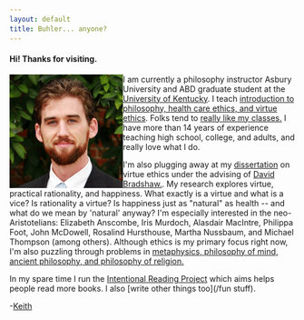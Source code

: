 ```yaml
---
layout: default
title: Buhler... anyone?
---
```


#### Hi! Thanks for visiting. 

<img src="/img/face3.jpg" alt="Keith" align="left" buffer="5px" height="200" width="200">

I am currently a philosophy instructor Asbury University and ABD graduate student at the [University of Kentucky](https://philosophy.as.uky.edu/users/kebu226). I teach [introduction to philosophy, health care ethics, and virtue ethics](/teaching). Folks tend to [really like my classes.](http://www.ratemyprofessors.com/ShowRatings.jsp?tid=1822771) I have more than 14 years of experience teaching high school, college, and adults, and really love what I do. 

I'm also plugging away at my [dissertation](/phd) on virtue ethics under the advising of [David Bradshaw.](https://philosophy.as.uky.edu/users/dbradsh).  My research explores virtue, practical rationality, and happiness. What exactly is a virtue and what is a vice? Is rationality a virtue? Is happiness just as "natural" as health -- and what do we mean by 'natural' anyway? I'm especially interested in the neo-Aristotelians: Elizabeth Anscombe, Iris Murdoch, Alasdair MacIntre, Philippa Foot, John McDowell, Rosalind Hursthouse, Martha Nussbaum, and Michael Thompson (among others). Although ethics is my primary focus right now, I'm also puzzling through problems in [metaphysics, philosophy of mind, ancient philosophy, and philosophy of religion.](https://uky.academia.edu/KeithBuhler)

In my <irony>spare time</irony> I run the [Intentional Reading Project](http://www.readingintentionally.com) which aims helps people read more books. I also [write other things too](/fun stuff).

-[Keith](mailto:keithedbuhler@gmail.com)